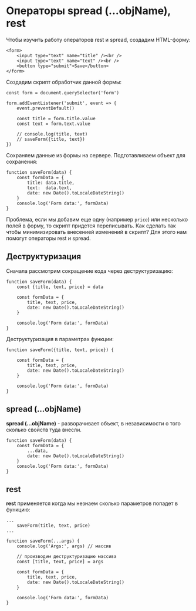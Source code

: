 # Операторы spread (...objName), rest
Чтобы изучить работу операторов rest и spread, создадим HTML-форму:

    <form>
        <input type="text" name="title" /><br />
        <input type="text" name="text" /><br />
        <button type="submit">Save</button>
    </form>

Создадим скрипт обработчик данной формы:

    const form = document.querySelector('form')

    form.addEventListener('submit', event => {
        event.preventDefault()

        const title = form.title.value
        const text = form.text.value

        // console.log(title, text)
        // saveForm({title, text})
    })

Сохраняем данные из формы на сервере. Подготавливаем объект для сохранения:

    function saveForm(data) {
        const formData = {
            title: data.title,
            text:  data.text,
            date: new Date().toLocaleDateString()
        }
        console.log('Form data:', formData)
    }

Проблема, если мы добавим еще одну (например `price`) или несколько полей в форму, то скрипт придется переписывать. Как сделать так чтобы минимизировать внесенией изменений в скрипт? Для этого нам помогут операторы rest и spread.

## Деструктуризация
Сначала рассмотрим сокращение кода через деструктуризацию:

    function saveForm(data) {
        const {title, text, price} = data

        const formData = {    
            title, text, price,
            date: new Date().toLocaleDateString()
        }

        console.log('Form data:', formData)
    }

Деструктуризация в параметрах функции:
    
    function saveForm({title, text, price}) {

        const formData = {    
            title, text, price,
            date: new Date().toLocaleDateString()
        }

        console.log('Form data:', formData)
    }

## spread (...objName)
**spread (...objName)** - разворачивает объект, в независимости о того сколько свойств туда внесли.

    function saveForm(data) {
        const formData = {    
            ...data,
            date: new Date().toLocaleDateString()
        }
        console.log('Form data:', formData)
    }

## rest
**rest** применяется когда мы незнаем сколько параметров попадет в функцию:

    ...
        saveForm(title, text, price)
    ...

    function saveForm(...args) {
        console.log('Args:', args) // массив

        // производим деструктуризацию массива
        const [title, text, price] = args

        const formData = {
            title, text, price,
            date: new Date().toLocaleDateString()
        }

        console.log('Form data:', formData)
    }
